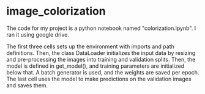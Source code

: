 # image_colorization

The code for my project is a python notebook named "colorization.ipynb". I ran it using google drive.

The first three cells sets up the environment with imports and path definitions. Then, the class DataLoader initializes the input data by resizing and pre-processing the images into training and validation splits. Then, the model is defined in get_model(), and training parameters are initialized below that. A batch generator is used, and the weights are saved per epoch. The last cell uses the model to make predictions on the validation images and saves them.
